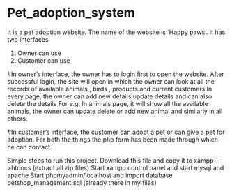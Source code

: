 # Pet_adoption_system

It is a pet adoption website. The name of the website is ‘Happy paws’.
It has two interfaces
1. Owner can use
2. Customer can use


#In owner’s interface, 
the owner has to login first to open the website. After successful login, the
site will open in which the owner can look at all the records of available animals , birds , products
and current customers
In every page, the owner can add new details update details and can also delete the details
For e.g, In animals page, it will show all the available animals, the owner can update delete or add
new animal and similarly in all others.

#In customer’s interface, the customer can adopt a pet or can give a pet for adoption. For both the
things the php form has been made through which he can contact.


Simple steps to run this project.
Download this file and copy it to xampp-->htdocs (extract all zip files)
Start xampp control panel and start mysql and apache
Start phpmyadmin/localhost and import database petshop_management.sql (already there in my files)

